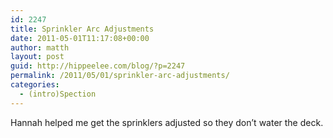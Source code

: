 ```yaml
---
id: 2247
title: Sprinkler Arc Adjustments
date: 2011-05-01T11:17:08+00:00
author: matth
layout: post
guid: http://hippeelee.com/blog/?p=2247
permalink: /2011/05/01/sprinkler-arc-adjustments/
categories:
  - (intro)Spection
---
```

Hannah helped me get the sprinklers adjusted so they don&#8217;t water the deck.